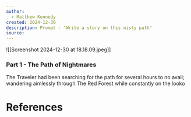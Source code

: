 ```yaml
---
author:
  - Matthew Kennedy
created: 2024-12-30
description: Prompt - "Write a story on this misty path"
source:
---
```

![[Screenshot 2024-12-30 at 18.18.09.jpeg]]

### Part 1 - The Path of Nightmares

The Traveler had been searching for the path for several hours to no avail; wandering aimlessly through The Red Forest while constantly on the looko


# References